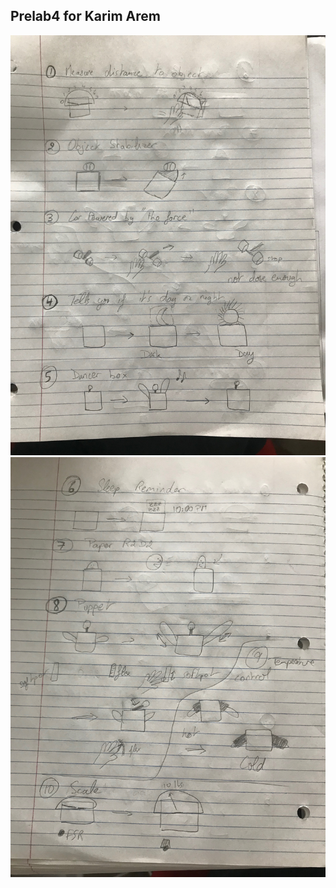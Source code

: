 ## Prelab4 for Karim Arem

![alt tag](https://github.com/wario123/Interactive-Devices/blob/master/Lab-Prep/Lab4/IMG_7380.jpg)
![alt tag](https://github.com/wario123/Interactive-Devices/blob/master/Lab-Prep/Lab4/IMG_7381.jpg)
